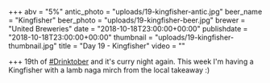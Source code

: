 +++
abv = "5%"
antic_photo = "uploads/19-kingfisher-antic.jpg"
beer_name = "Kingfisher"
beer_photo = "uploads/19-kingfisher-beer.jpg"
brewer = "United Breweries"
date = "2018-10-18T23:00:00+00:00"
publishdate = "2018-10-18T23:00:00+00:00"
thumbnail = "uploads/19-kingfisher-thumbnail.jpg"
title = "Day 19 - Kingfisher"
video = ""

+++
19th of [#Drinktober](https://www.facebook.com/hashtag/drinktober?source=feed_text&epa=HASHTAG) and it's curry night again. This week I'm having a Kingfisher with a lamb naga mirch from the local takeaway :)
